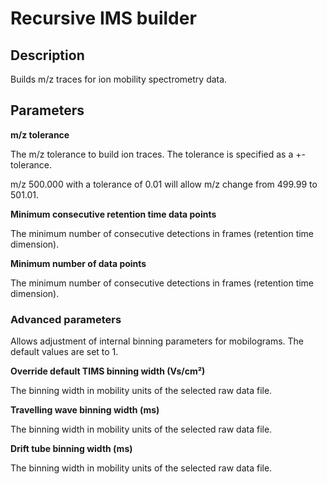 # **Recursive IMS builder**

## **Description**

Builds m/z traces for ion mobility spectrometry data.

## **Parameters**

**m/z tolerance**

The m/z tolerance to build ion traces. The tolerance is specified as a +- tolerance. 

m/z 500.000 with a tolerance of 0.01 will allow m/z change from 499.99 to 501.01.

**Minimum consecutive retention time data points**

The minimum number of consecutive detections in frames (retention time dimension).

**Minimum number of data points**

The minimum number of consecutive detections in frames (retention time dimension).

### **Advanced parameters**

Allows adjustment of internal binning parameters for mobilograms. The default values are set to 1.

**Override default TIMS binning width (Vs/cm²)**

The binning width in mobility units of the selected raw data file.

**Travelling wave binning width (ms)**

The binning width in mobility units of the selected raw data file.

**Drift tube binning width (ms)**

The binning width in mobility units of the selected raw data file.

